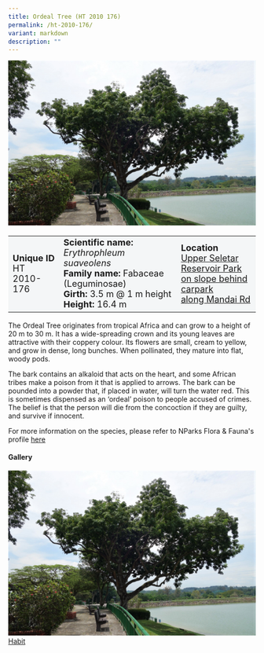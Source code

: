 ```yaml
---
title: Ordeal Tree (HT 2010 176)
permalink: /ht-2010-176/
variant: markdown
description: ""
---
```

<div class="isomer-image-wrapper">
<img src="/images/Heritage_trees_photos/erypsua_ht2010-176_habit.jpg">
</div><table style="minWidth: 100px; font-size: 18px; background: #F4F6F7">
<tbody><tr>
<td rowspan="1" colspan="1">
<strong>Unique ID</strong>
<br>HT 2010-176
</td>
<td rowspan="1" colspan="1">
<strong>Scientific name:</strong> <em>Erythrophleum suaveolens</em>
<br><strong>Family name: </strong>Fabaceae (Leguminosae)
<br><strong>Girth: </strong>3.5 m @ 1 m height
<br><strong>Height: </strong>16.4 m
</td>
<td rowspan="1" colspan="1">
<strong>Location</strong><a href="https://www.onemap.gov.sg/?lat=1.4054100000043117&amp;lng=103.80812999999604">
 <br>Upper Seletar Reservoir Park<br>on slope behind carpark<br>along Mandai Rd</a>
</td>
</tr>
</tbody>
</table>
<p>The Ordeal Tree originates from tropical Africa and can grow to a height of 20 m to 30 m. It has a wide-spreading crown and its young leaves are attractive with their coppery&nbsp;colour. Its flowers are small, cream to yellow, and grow in dense, long bunches. When pollinated, they mature into flat, woody pods.</p>

<p>The bark contains an alkaloid that acts on the heart, and some African tribes make a poison from it that is applied to arrows. The bark can be pounded into a powder that, if placed in water, will turn the water red. This is sometimes dispensed as an ‘ordeal’ poison to people accused of crimes. The belief is that the person will die from the concoction if they are guilty, and survive if innocent.</p>

<p>For more information on the species, please refer to NParks Flora &amp; Fauna's profile <a href="https://www.nparks.gov.sg/florafaunaweb/flora/2/8/2882">here</a></p>

<h4><b>Gallery</b></h4>
<div class="isomer-card-grid">
<a href="/images/Heritage_trees_photos/erypsua_ht2010-176_habit.jpg" class="isomer-card">
<div class="isomer-card-image">
<div class="isomer-image-wrapper"><img src="/images/Heritage_trees_photos/erypsua_ht2010-176_habit.jpg"></div></div>
<div class="isomer-card-body"><div class="isomer-card-title">Habit</div></div></a><p></p></div>